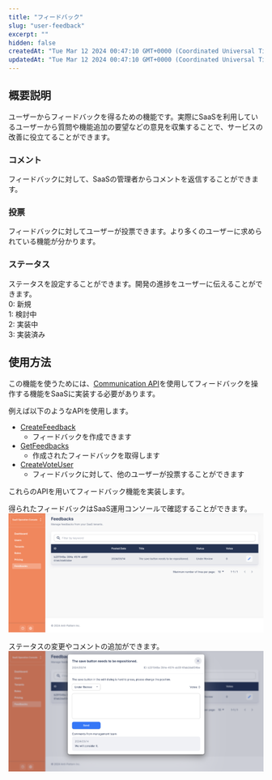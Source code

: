 ```yaml
---
title: "フィードバック"
slug: "user-feedback"
excerpt: ""
hidden: false
createdAt: "Tue Mar 12 2024 00:47:10 GMT+0000 (Coordinated Universal Time)"
updatedAt: "Tue Mar 12 2024 00:47:10 GMT+0000 (Coordinated Universal Time)"
---
```


## 概要説明
ユーザーからフィードバックを得るための機能です。実際にSaaSを利用しているユーザーから質問や機能追加の要望などの意見を収集することで、サービスの改善に役立てることができます。

### コメント
フィードバックに対して、SaaSの管理者からコメントを返信することができます。

### 投票
フィードバックに対してユーザーが投票できます。より多くのユーザーに求められている機能が分かります。

### ステータス
ステータスを設定することができます。開発の進捗をユーザーに伝えることができます。  
0: 新規  
1: 検討中  
2: 実装中  
3: 実装済み  

## 使用方法
この機能を使うためには、[Communication API](/docs/reference/communication-api)を使用してフィードバックを操作する機能をSaaSに実装する必要があります。

例えば以下のようなAPIを使用します。

* [CreateFeedback](/docs/reference/communication-api#tag/feedback/operation/CreateFeedback)
  * フィードバックを作成できます
* [GetFeedbacks](/docs/reference/communication-api#tag/feedback/operation/GetFeedbacks)
  * 作成されたフィードバックを取得します
* [CreateVoteUser](/docs/reference/communication-api#tag/feedback/operation/CreateVoteUser)
  * フィードバックに対して、他のユーザーが投票することができます

これらのAPIを用いてフィードバック機能を実装します。

得られたフィードバックはSaaS運用コンソールで確認することができます。
![feedback-list](/ja/img/part-5/user-feedback/feedback-list.png)

ステータスの変更やコメントの追加ができます。
![feedback-edit](/ja/img/part-5/user-feedback/feedback-edit.png)
